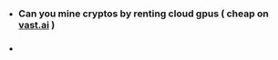 
- ### Can you mine cryptos by renting cloud gpus ( cheap on [vast.ai](https://cloud.vast.ai/?utm_source=google_ads&utm_medium=circleclick.com&utm_source=google&utm_medium=cpc&utm_campaign=20744144854_&utm_target=&utm_group=&utm_content=&placement=&device=c&adposition=&gad_source=1&gclid=CjwKCAjwvIWzBhAlEiwAHHWgvbpzckrVBAyC6ofHo-wHxBkxZJmyO9SkJamhU36r6G_KjTMIWhiclBoCJbAQAvD_BwE) )
- ### 